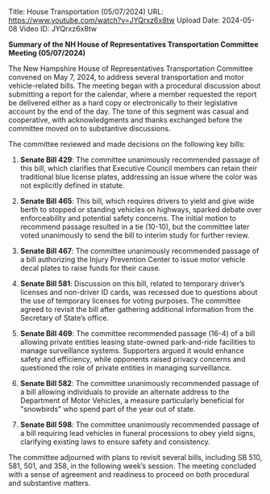 Title: House Transportation (05/07/2024)
URL: https://www.youtube.com/watch?v=JYQrxz6x8tw
Upload Date: 2024-05-08
Video ID: JYQrxz6x8tw

**Summary of the NH House of Representatives Transportation Committee Meeting (05/07/2024)**

The New Hampshire House of Representatives Transportation Committee convened on May 7, 2024, to address several transportation and motor vehicle-related bills. The meeting began with a procedural discussion about submitting a report for the calendar, where a member requested the report be delivered either as a hard copy or electronically to their legislative account by the end of the day. The tone of this segment was casual and cooperative, with acknowledgments and thanks exchanged before the committee moved on to substantive discussions.

The committee reviewed and made decisions on the following key bills:

1. **Senate Bill 429**: The committee unanimously recommended passage of this bill, which clarifies that Executive Council members can retain their traditional blue license plates, addressing an issue where the color was not explicitly defined in statute.

2. **Senate Bill 465**: This bill, which requires drivers to yield and give wide berth to stopped or standing vehicles on highways, sparked debate over enforceability and potential safety concerns. The initial motion to recommend passage resulted in a tie (10-10), but the committee later voted unanimously to send the bill to interim study for further review.

3. **Senate Bill 467**: The committee unanimously recommended passage of a bill authorizing the Injury Prevention Center to issue motor vehicle decal plates to raise funds for their cause.

4. **Senate Bill 581**: Discussion on this bill, related to temporary driver’s licenses and non-driver ID cards, was recessed due to questions about the use of temporary licenses for voting purposes. The committee agreed to revisit the bill after gathering additional information from the Secretary of State’s office.

5. **Senate Bill 469**: The committee recommended passage (16-4) of a bill allowing private entities leasing state-owned park-and-ride facilities to manage surveillance systems. Supporters argued it would enhance safety and efficiency, while opponents raised privacy concerns and questioned the role of private entities in managing surveillance.

6. **Senate Bill 582**: The committee unanimously recommended passage of a bill allowing individuals to provide an alternate address to the Department of Motor Vehicles, a measure particularly beneficial for "snowbirds" who spend part of the year out of state.

7. **Senate Bill 598**: The committee unanimously recommended passage of a bill requiring lead vehicles in funeral processions to obey yield signs, clarifying existing laws to ensure safety and consistency.

The committee adjourned with plans to revisit several bills, including SB 510, 581, 501, and 358, in the following week’s session. The meeting concluded with a sense of agreement and readiness to proceed on both procedural and substantive matters.